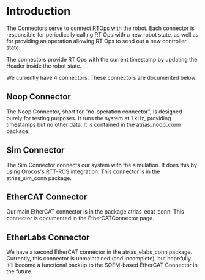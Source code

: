 # Introduction #

The Connectors serve to connect RTOps with the robot. Each connector is responsible for periodically calling RT Ops with a new robot state, as well as for providing an operation allowing RT Ops to send out a new controller state.

The connectors provide RT Ops with the current timestamp by updating the Header inside the robot state.

We currently have 4 connectors. These connectors are documented below.

## Noop Connector ##

The Noop Connector, short for "no-operation connector", is designed purely for testing purposes. It runs the system at 1 kHz, providing timestamps but no other data. It is contained in the atrias\_noop\_conn package.

## Sim Connector ##

The Sim Connector connects our system with the simulation. It does this by using Orocos's RTT-ROS integration. This connector is in the atrias\_sim\_conn package.

## EtherCAT Connector ##

Our main EtherCAT connector is in the package atrias\_ecat\_conn. This connector is documented in the EtherCATConnector page.

## EtherLabs Connector ##

We have a second EtherCAT connector in the atrias\_elabs\_conn package. Currently, this connector is unmaintained (and incomplete), but hopefully it'll become a functional backup to the SOEM-based EtherCAT Connector in the future.